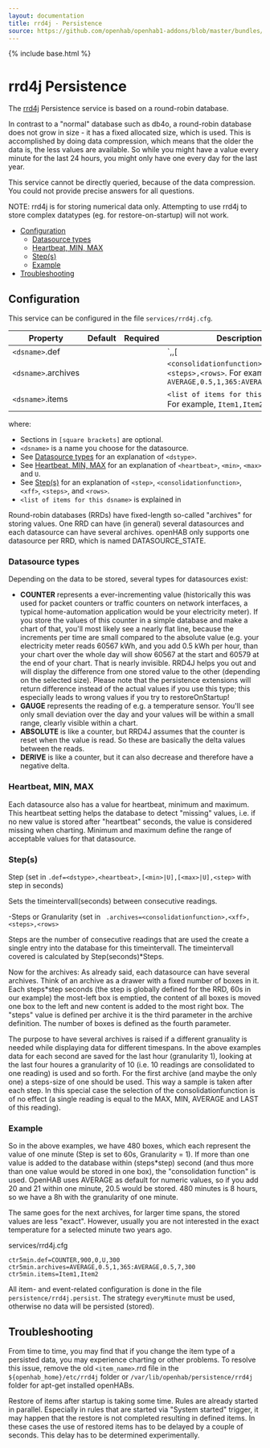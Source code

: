 ```yaml
---
layout: documentation
title: rrd4j - Persistence
source: https://github.com/openhab/openhab1-addons/blob/master/bundles/persistence/org.openhab.persistence.rrd4j/README.md
---
```


<!-- Attention authors: Do not edit directly. Please add your changes to the appropriate source repository -->

{% include base.html %}

# rrd4j Persistence

The [rrd4j](https://github.com/rrd4j/rrd4j) Persistence service is based on a round-robin database.

In contrast to a "normal" database such as db4o, a round-robin database does not grow in size - it has a fixed allocated size, which is used. This is accomplished by doing data compression, which means that the older the data is, the less values are available. So while you might have a value every minute for the last 24 hours, you might only have one every day for the last year.

This service cannot be directly queried, because of the data compression. You could not provide precise answers for all questions. 

NOTE: rrd4j is for storing numerical data only. Attempting to use rrd4j to store complex datatypes (eg. for restore-on-startup) will not work.

<!-- MarkdownTOC -->

- [Configuration](#configuration)
    - [Datasource types](#datasource-types)
    - [Heartbeat, MIN, MAX](#heartbeat-min-max)
    - [Step\(s\)](#steps)
    - [Example](#example)
- [Troubleshooting](#troubleshooting)

<!-- /MarkdownTOC -->



## Configuration

This service can be configured in the file `services/rrd4j.cfg`.

| Property | Default | Required | Description |
|----------|---------|:--------:|-------------|
| `<dsname>`.def |   |           | `<dstype>,<heartbeat>,[<min>|U],[<max>|U],<step>`.  For example, `COUNTER,900,0,U,300` |
| `<dsname>`.archives | |        | `<consolidationfunction>,<xff>,<steps>,<rows>`. For example, `AVERAGE,0.5,1,365:AVERAGE,0.5,7,300` |
| `<dsname>`.items  |     |      | `<list of items for this dsname>`. For example, `Item1,Item2` |

where:

* Sections in `[square brackets]` are optional.
* `<dsname>` is a name you choose for the datasource.
* See [Datasource types](#datasource-types) for an explanation of `<dstype>`.
* See [Heartbeat, MIN, MAX](#heartbeat-min-max) for an explanation of `<heartbeat>`, `<min>`, `<max>` and `U`.
* See [Step\(s\)](#steps) for an explanation of `<step>`, `<consolidationfunction>`, `<xff>`, `<steps>`, and `<rows>`.
* `<list of items for this dsname>` is explained in 

Round-robin databases (RRDs) have fixed-length so-called "archives" for storing values. One RRD can have (in general) several datasources and each datasource can have several archives. openHAB only supports one datasource per RRD, which is named DATASOURCE_STATE.

### Datasource types

Depending on the data to be stored, several types for datasources exist:

* **COUNTER** represents a ever-incrementing value (historically this was used for packet counters or traffic counters on network interfaces, a typical home-automation application would be your electricity meter). If you store the values of this counter in a simple database and make a chart of that, you'll most likely see a nearly flat line, because the increments per time are small compared to the absolute value (e.g. your electricity meter reads 60567 kWh, and you add 0.5 kWh per hour, than your chart over the whole day will show 60567 at the start and 60579 at the end of your chart. That is nearly invisible. RRD4J helps you out and will display the difference from one stored value to the other (depending on the selected size). Please note that the persistence extensions will return difference instead of the actual values if you use this type; this especially leads to wrong values if you try to restoreOnStartup!
* **GAUGE** represents the reading of e.g. a temperature sensor. You'll see only small deviation over the day and your values will be within a small range, clearly visible within a chart.
* **ABSOLUTE** is like a counter, but RRD4J assumes that the counter is reset when the value is read. So these are basically the delta values between the reads.
* **DERIVE** is like a counter, but it can also decrease and therefore have a negative delta. 

### Heartbeat, MIN, MAX

Each datasource also has a value for heartbeat, minimum and maximum. This heartbeat setting helps the database to detect "missing" values, i.e. if no new value is stored after "heartbeat" seconds, the value is considered missing when charting. Minimum and maximum define the range of acceptable values for that datasource.

### Step(s)

Step (set in `.def=<dstype>,<heartbeat>,[<min>|U],[<max>|U],<step>` with step in seconds)

Sets the timeintervall(seconds) between consecutive readings.

-Steps or Granularity (set in ` .archives=<consolidationfunction>,<xff>,<steps>,<rows>`

Steps are the number of consecutive readings that are used the create a single entry into the database for this timeintervall. The timeintervall covered is calculated by Step(seconds)*Steps. 

Now for the archives: As already said, each datasource can have several archives. Think of an archive as a drawer with a fixed number of boxes in it. Each steps*step seconds  (the step is globally defined for the RRD, 60s in our example) the most-left box is emptied, the content of all boxes is moved one box to the left and new content is added to the most right box. The "steps" value is defined per archive it is the third parameter in the archive definition. The number of boxes is defined as the fourth parameter.

The purpose to have several archives is raised if a different granuality is needed while displaying data for different timespans. In the above examples data for each second are saved for the last hour (granularity 1), looking at the last four houres a granularity of 10 (i.e. 10 readings are consolidated to one reading) is used and so forth. For the first archive (and maybe the only one) a steps-size of one should be used. This way a sample is taken after each step. In this special case the selection of the consolidationfunction is of no effect (a single reading is equal to the MAX, MIN, AVERAGE and LAST of this reading).
  
### Example

So in the above examples, we have 480 boxes, which each represent the value of one minute (Step is set to 60s, Granularity = 1). If more than one value is added to the database within (steps*step) second (and thus more than one value would be stored in one box), the "consolidation function" is used. OpenHAB uses AVERAGE as default for numeric values, so if you add 20 and 21 within one minute, 20.5 would be stored. 480 minutes is 8 hours, so we have a 8h with the granularity of one minute.

The same goes for the next archives, for larger time spans, the stored values are less "exact". However, usually you are not interested in the exact temperature for a selected minute two years ago.

services/rrd4j.cfg

```
ctr5min.def=COUNTER,900,0,U,300
ctr5min.archives=AVERAGE,0.5,1,365:AVERAGE,0.5,7,300
ctr5min.items=Item1,Item2
```

All item- and event-related configuration is done in the file `persistence/rrd4j.persist`.  The strategy `everyMinute` must be used, otherwise no data will be persisted (stored).

## Troubleshooting

From time to time, you may find that if you change the item type of a persisted data, you may experience charting or other problems. To resolve this issue, remove the old `<item_name>`.rrd file in the `${openhab_home}/etc/rrd4j` folder or `/var/lib/openhab/persistence/rrd4j` folder for apt-get installed openHABs.

Restore of items after startup is taking some time. Rules are already started in parallel. Especially in rules that are started via "System started" trigger, it may happen that the restore is not completed resulting in defined items. In these cases the use of restored items has to be delayed by a couple of seconds. This delay has to be determined experimentally.
